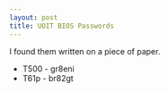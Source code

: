 ```yaml
---
layout: post
title: UOIT BIOS Passwords
---
```

I found them written on a piece of paper.

 * T500 - gr8eni
 * T61p - br82gt
